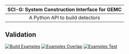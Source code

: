 
|  SCI-G:  System Construction Interface for GEMC  |
| :----------------------------------------------: |
|        A Python API to build detectors           |


## Validation


[![Build Examples](https://github.com/gemc/sci-g/actions/workflows/build.yml/badge.svg)](https://github.com/gemc/sci-g/actions/workflows/build.yml)
[![Examples Overlap](https://github.com/gemc/sci-g/actions/workflows/overlaps.yml/badge.svg)](https://github.com/gemc/sci-g/actions/workflows/overlaps.yml)
[![Examples Test](https://github.com/gemc/sci-g/actions/workflows/tests.yml/badge.svg)](https://github.com/gemc/sci-g/actions/workflows/tests.yml)
